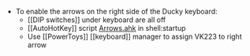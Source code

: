- To enable the arrows on the right side of the Ducky keyboard:
	- [[DIP switches]] under keyboard are all off
	- [[AutoHotKey]] script [Arrows.ahk](../assets/Arrows_1699693175582_0.ahk) in shell:startup
	- Use [[PowerToys]] [[keyboard]] manager to assign VK223 to right arrow